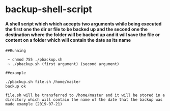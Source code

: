 # backup-shell-script

#### A shell script which which accepts two arguments while being executed the first one the dir or file to be backed up and the second one the destination where the folder will be backed up and it will save the file or content on a folder which will contain the date as its name

    ##Running

     ~ chmod 755 ./pbackup.sh
     ~ ./pbackup.sh (first argument) (second argument)

    ##example

    ./pbackup.sh file.sh /home/master
    backup ok

    file.sh will be transferred to /home/master and it will be stored in a directory which will contain the name of the date that the backup was made example (2019-07-21)

